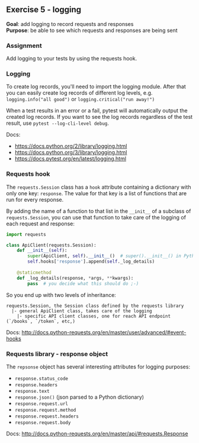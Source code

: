 ## Exercise 5 - logging
**Goal**: add logging to record requests and responses  
**Purpose**: be able to see which requests and responses are being sent

### Assignment
Add logging to your tests by using the requests hook.

### Logging
To create log records, you'll need to import the logging module. After that you can easily create
log records of different log levels, e.g. `logging.info("all good")` or `logging.critical("run away!")`

When a test results in an error or a fail, pytest will automatically output the created log records.
If you want to see the log records regardless of the test result, use `pytest --log-cli-level debug`.

Docs:
- https://docs.python.org/2/library/logging.html
- https://docs.python.org/3/library/logging.html
- https://docs.pytest.org/en/latest/logging.html


### Requests hook
The `requests.Session` class has a `hook` attribute containing a dictionary with only
one key: `response`. The value for that key is a list of functions that are run for every response.    

By adding the name of a function to that list in the `__init__` of a subclass of `requests.Session`,
you can use that function to take care of the logging of each request and response:
```python
import requests 

class ApiClient(requests.Session):
    def __init__(self):
        super(ApiClient, self).__init__()  # super().__init__() in Python3
        self.hooks['response'].append(self._log_details)
        
    @staticmethod
    def _log_details(response, *args, **kwargs):
        pass  # you decide what this should do ;-)
```

So you end up with two levels of inheritance:
```
requests.Session, the Session class defined by the requests library
  |- general ApiClient class, takes care of the logging
    |- specific API client classes, one for reach API endpoint (`/books`, `/token`, etc,)
```

Docs: http://docs.python-requests.org/en/master/user/advanced/#event-hooks


### Requests library - response object
The `repsonse` object has several interesting attributes for logging purposes:
- `response.status_code`
- `response.headers`
- `response.text`
- `response.json()` (json parsed to a Python dictionary)
- `response.request.url`
- `response.request.method`
- `response.request.headers`
- `response.request.body`

Docs: http://docs.python-requests.org/en/master/api/#requests.Response